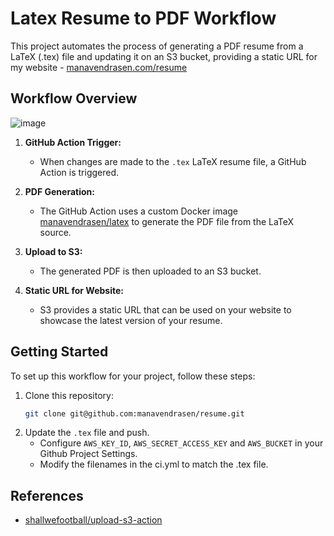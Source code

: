 # Latex Resume to PDF Workflow

This project automates the process of generating a PDF resume from a LaTeX (.tex) file and updating it on an S3 bucket, providing a static URL for my website - [manavendrasen.com/resume](https://manavendrasen.com/resume)

## Workflow Overview
![image](https://github.com/manavendrasen/resume/assets/26283488/27bd39d1-8743-43d8-8c1a-50632f9f6aa5)



1. **GitHub Action Trigger:**
   - When changes are made to the `.tex` LaTeX resume file, a GitHub Action is triggered.

2. **PDF Generation:**
   - The GitHub Action uses a custom Docker image [manavendrasen/latex](https://hub.docker.com/repository/docker/manavendrasen/latex) to generate the PDF file from the LaTeX source.

3. **Upload to S3:**
   - The generated PDF is then uploaded to an S3 bucket.

4. **Static URL for Website:**
   - S3 provides a static URL that can be used on your website to showcase the latest version of your resume.

## Getting Started

To set up this workflow for your project, follow these steps:

1. Clone this repository:
   ```bash
   git clone git@github.com:manavendrasen/resume.git
	```	
2. Update the `.tex` file and push. 
	- Configure `AWS_KEY_ID`, `AWS_SECRET_ACCESS_KEY` and `AWS_BUCKET` in your Github Project Settings.
	- Modify the filenames in the ci.yml to match the .tex file.


## References
- [shallwefootball/upload-s3-action](https://github.com/shallwefootball/upload-s3-action)
